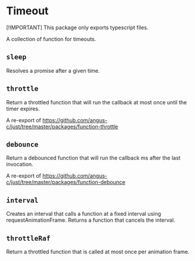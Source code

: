 # Timeout

[!IMPORTANT] This package only exports typescript files.

A collection of function for timeouts.

## `sleep`

Resolves a promise after a given time.

## `throttle`

Return a throttled function that will run the callback at most once until the timer expires.

A re-export of https://github.com/angus-c/just/tree/master/packages/function-throttle

## `debounce`

Return a debounced function that will run the callback <time> ms after the last invocation.

A re-export of https://github.com/angus-c/just/tree/master/packages/function-debounce

## `interval`

Creates an interval that calls a function at a fixed interval using requestAnimationFrame. Returns a
function that cancels the interval.

## `throttleRaf`

Return a throttled function that is called at most once per animation frame.
